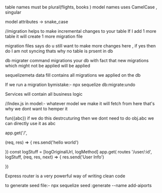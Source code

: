 table names must be plural(flights, books )
 model names uses CamelCase , singular 

 model attributes -> snake_case
 
//migration helps to make incremental changes to your table
If I add 1 more table it will create 1 more migration file 

migration files says do u still want to make more changes here , if yes then do I am not syncing thats why no table is prsent in db 

db migrater command migrations your db with fact that new migrations which might not be applied will be applied 

sequelizemeta data fill contains all migrations we applied on the db 

If we run a migration bymistake:- npx sequelize db:migrate:undo


Services will contain all business logic


//Index.js in model:- whatever model we make it will fetch from here that's why we dont want to hemper it

fun({abc}) if we do this destrcuturing then we dont need to do obj.abc we can directly use it as abc

app.get('/',
<!-- this part is controller :-// -->
 (req, res) => {
  res.send('hello world')
  <!--  -->
})
                  <!-- Middle wares  -->
const logStuff = [logOriginalUrl, logMethod]
app.get( routes '/user/:id', logStuff, (req, res, next) => {
  res.send('User Info')
  <!-- controller -->
})




Express router is a very powerful way of writing clean code
<!-- xcopy C:\source D:\destination /E  to copy folder  -->


<!-- Seeders can Help to put some starting data  -->

to generate seed file:-
npx sequelize seed :generate --name add-aiports